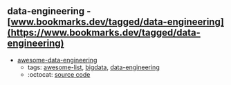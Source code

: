 data-engineering - [www.bookmarks.dev/tagged/data-engineering](https://www.bookmarks.dev/tagged/data-engineering)
---
* [awesome-data-engineering](https://github.com/igorbarinov/awesome-data-engineering#readme)
    * tags: [awesome-list](../tagged/awesome-list.md), [bigdata](../tagged/bigdata.md), [data-engineering](../tagged/data-engineering.md)
    * :octocat: [source code](https://github.com/igorbarinov/awesome-data-engineering#readme)
